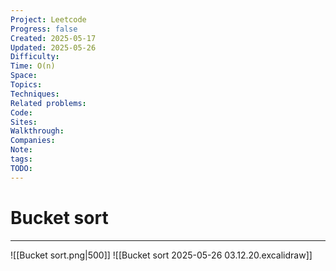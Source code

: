 ```yaml
---
Project: Leetcode
Progress: false
Created: 2025-05-17
Updated: 2025-05-26
Difficulty: 
Time: O(n)
Space: 
Topics: 
Techniques: 
Related problems: 
Code: 
Sites: 
Walkthrough: 
Companies: 
Note: 
tags: 
TODO: 
---
```

# Bucket sort
---
![[Bucket sort.png|500]]
![[Bucket sort 2025-05-26 03.12.20.excalidraw]]